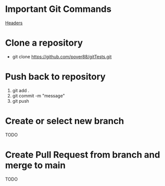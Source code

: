 # Important Git Commands

[Headers](#headers)  

# Clone a repository
* git clone https://github.com/pover88/gitTests.git


# Push back to repository
1. git add .
2. git commit -m "message"
3. git push

# Create or select new branch
TODO

# Create Pull Request from branch and merge to main
TODO